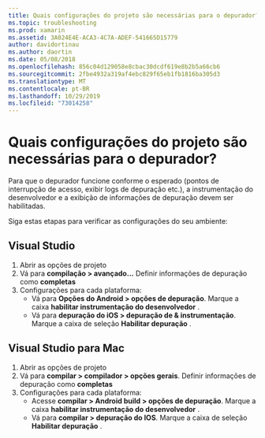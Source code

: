 ```yaml
---
title: Quais configurações do projeto são necessárias para o depurador?
ms.topic: troubleshooting
ms.prod: xamarin
ms.assetid: 3A024E4E-ACA3-4C7A-ADEF-541665D15779
author: davidortinau
ms.author: daortin
ms.date: 05/08/2018
ms.openlocfilehash: 856c04d129058e8cbac30dcdf619e8b2b5a66cb6
ms.sourcegitcommit: 2fbe4932a319af4ebc829f65eb1fb1816ba305d3
ms.translationtype: MT
ms.contentlocale: pt-BR
ms.lasthandoff: 10/29/2019
ms.locfileid: "73014258"
---
```

# <a name="what-project-settings-are-required-for-the-debugger"></a>Quais configurações do projeto são necessárias para o depurador?

Para que o depurador funcione conforme o esperado (pontos de interrupção de acesso, exibir logs de depuração etc.), a instrumentação do desenvolvedor e a exibição de informações de depuração devem ser habilitadas.

Siga estas etapas para verificar as configurações do seu ambiente:

## <a name="visual-studio"></a>Visual Studio

1. Abrir as opções de projeto
2. Vá para **compilação > avançado...** Definir informações de depuração como **completas**
3. Configurações para cada plataforma:
   - Vá para **Opções do Android > opções de depuração**. Marque a caixa **habilitar instrumentação do desenvolvedor** .
   - Vá para **depuração do iOS > depuração de & instrumentação**. Marque a caixa de seleção **Habilitar depuração** .

## <a name="visual-studio-for-mac"></a>Visual Studio para Mac

1. Abrir as opções de projeto
2. Vá para **compilar > compilador > opções gerais**. Definir informações de depuração como **completas**
3. Configurações para cada plataforma:
    - Acesse **compilar > Android build > opções de depuração**. Marque a caixa **habilitar instrumentação do desenvolvedor** .
    - Vá para **compilar > depuração do IOS**. Marque a caixa de seleção **Habilitar depuração** .
